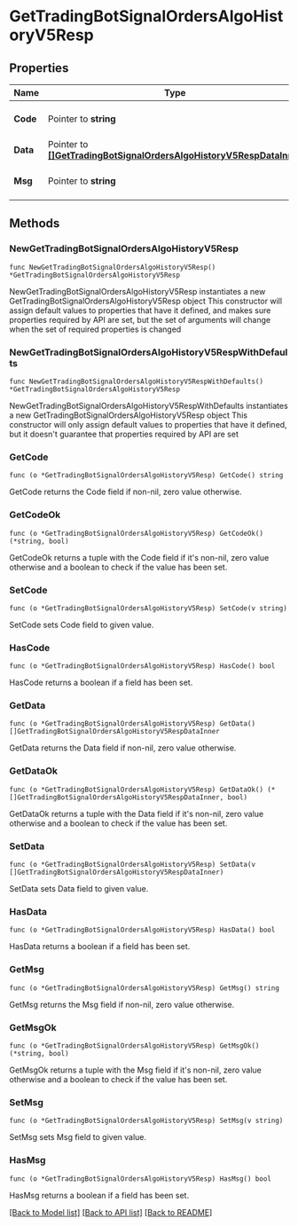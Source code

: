 # GetTradingBotSignalOrdersAlgoHistoryV5Resp

## Properties

Name | Type | Description | Notes
------------ | ------------- | ------------- | -------------
**Code** | Pointer to **string** |  | [optional] [default to ""]
**Data** | Pointer to [**[]GetTradingBotSignalOrdersAlgoHistoryV5RespDataInner**](GetTradingBotSignalOrdersAlgoHistoryV5RespDataInner.md) |  | [optional] 
**Msg** | Pointer to **string** |  | [optional] [default to ""]

## Methods

### NewGetTradingBotSignalOrdersAlgoHistoryV5Resp

`func NewGetTradingBotSignalOrdersAlgoHistoryV5Resp() *GetTradingBotSignalOrdersAlgoHistoryV5Resp`

NewGetTradingBotSignalOrdersAlgoHistoryV5Resp instantiates a new GetTradingBotSignalOrdersAlgoHistoryV5Resp object
This constructor will assign default values to properties that have it defined,
and makes sure properties required by API are set, but the set of arguments
will change when the set of required properties is changed

### NewGetTradingBotSignalOrdersAlgoHistoryV5RespWithDefaults

`func NewGetTradingBotSignalOrdersAlgoHistoryV5RespWithDefaults() *GetTradingBotSignalOrdersAlgoHistoryV5Resp`

NewGetTradingBotSignalOrdersAlgoHistoryV5RespWithDefaults instantiates a new GetTradingBotSignalOrdersAlgoHistoryV5Resp object
This constructor will only assign default values to properties that have it defined,
but it doesn't guarantee that properties required by API are set

### GetCode

`func (o *GetTradingBotSignalOrdersAlgoHistoryV5Resp) GetCode() string`

GetCode returns the Code field if non-nil, zero value otherwise.

### GetCodeOk

`func (o *GetTradingBotSignalOrdersAlgoHistoryV5Resp) GetCodeOk() (*string, bool)`

GetCodeOk returns a tuple with the Code field if it's non-nil, zero value otherwise
and a boolean to check if the value has been set.

### SetCode

`func (o *GetTradingBotSignalOrdersAlgoHistoryV5Resp) SetCode(v string)`

SetCode sets Code field to given value.

### HasCode

`func (o *GetTradingBotSignalOrdersAlgoHistoryV5Resp) HasCode() bool`

HasCode returns a boolean if a field has been set.

### GetData

`func (o *GetTradingBotSignalOrdersAlgoHistoryV5Resp) GetData() []GetTradingBotSignalOrdersAlgoHistoryV5RespDataInner`

GetData returns the Data field if non-nil, zero value otherwise.

### GetDataOk

`func (o *GetTradingBotSignalOrdersAlgoHistoryV5Resp) GetDataOk() (*[]GetTradingBotSignalOrdersAlgoHistoryV5RespDataInner, bool)`

GetDataOk returns a tuple with the Data field if it's non-nil, zero value otherwise
and a boolean to check if the value has been set.

### SetData

`func (o *GetTradingBotSignalOrdersAlgoHistoryV5Resp) SetData(v []GetTradingBotSignalOrdersAlgoHistoryV5RespDataInner)`

SetData sets Data field to given value.

### HasData

`func (o *GetTradingBotSignalOrdersAlgoHistoryV5Resp) HasData() bool`

HasData returns a boolean if a field has been set.

### GetMsg

`func (o *GetTradingBotSignalOrdersAlgoHistoryV5Resp) GetMsg() string`

GetMsg returns the Msg field if non-nil, zero value otherwise.

### GetMsgOk

`func (o *GetTradingBotSignalOrdersAlgoHistoryV5Resp) GetMsgOk() (*string, bool)`

GetMsgOk returns a tuple with the Msg field if it's non-nil, zero value otherwise
and a boolean to check if the value has been set.

### SetMsg

`func (o *GetTradingBotSignalOrdersAlgoHistoryV5Resp) SetMsg(v string)`

SetMsg sets Msg field to given value.

### HasMsg

`func (o *GetTradingBotSignalOrdersAlgoHistoryV5Resp) HasMsg() bool`

HasMsg returns a boolean if a field has been set.


[[Back to Model list]](../README.md#documentation-for-models) [[Back to API list]](../README.md#documentation-for-api-endpoints) [[Back to README]](../README.md)


